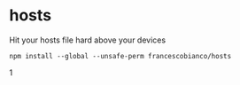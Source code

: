 # hosts

Hit your hosts file hard above your devices

```shell
npm install --global --unsafe-perm francescobianco/hosts
```


1

